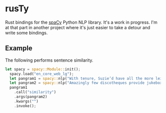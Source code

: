 # rusTy

Rust bindings for the [spaCy](https://spacy.io) Python NLP library. It's a work in progress. I'm at that part in another project where it's just easier to take a detour and write some bindings.

## Example

The following performs sentence similarity.

```rust
let spacy = spacy::Module::init();
  spacy.load("en_core_web_lg");
  let pangram1 = spacy::nlp("With tenure, Suzie’d have all the more leisure for yachting, but her publications are no good.");
  let pangram2 = spacy::nlp("Amazingly few discotheques provide jukeboxes.");
  pangram1
    .call("similarity")
    .args(pangram2)
    .kwargs("")
    .invoke();

```
